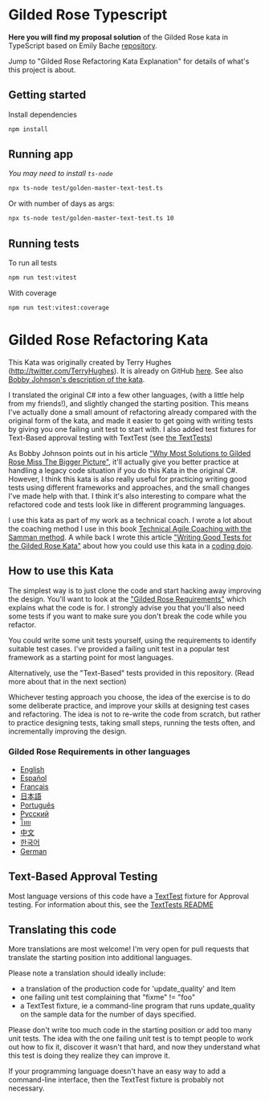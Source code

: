 # Gilded Rose Typescript

**Here you will find my proposal solution** of the Gilded Rose kata in TypeScript based on Emily Bache [repository](https://github.com/emilybache/GildedRose-Refactoring-Kata).

Jump to "Gilded Rose Refactoring Kata Explanation" for details of what's this project is about. 

## Getting started

Install dependencies

```sh
npm install
```

## Running app
_You may need to install `ts-node`_

```sh
npx ts-node test/golden-master-text-test.ts
```

Or with number of days as args:
```sh
npx ts-node test/golden-master-text-test.ts 10
```

## Running tests

To run all tests

```sh
npm run test:vitest
```

With coverage
```sh
npm run test:vitest:coverage
```


# Gilded Rose Refactoring Kata

This Kata was originally created by Terry Hughes (http://twitter.com/TerryHughes). It is already on GitHub [here](https://github.com/NotMyself/GildedRose). See also [Bobby Johnson's description of the kata](https://iamnotmyself.com/refactor-this-the-gilded-rose-kata/).

I translated the original C# into a few other languages, (with a little help from my friends!), and slightly changed the starting position. This means I've actually done a small amount of refactoring already compared with the original form of the kata, and made it easier to get going with writing tests by giving you one failing unit test to start with. I also added test fixtures for Text-Based approval testing with TextTest (see [the TextTests](https://github.com/emilybache/GildedRose-Refactoring-Kata/tree/master/texttests))

As Bobby Johnson points out in his article ["Why Most Solutions to Gilded Rose Miss The Bigger Picture"](https://iamnotmyself.com/why-most-solutions-to-gilded-rose-miss-the-bigger-picture/), it'll actually give you
better practice at handling a legacy code situation if you do this Kata in the original C#. However, I think this kata
is also really useful for practicing writing good tests using different frameworks and approaches, and the small changes I've made help with that. I think it's also interesting to compare what the refactored code and tests look like in different programming languages.

I use this kata as part of my work as a technical coach. I wrote a lot about the coaching method I use in this book [Technical Agile Coaching with the Samman method](https://leanpub.com/techagilecoach). A while back I wrote this article ["Writing Good Tests for the Gilded Rose Kata"](http://coding-is-like-cooking.info/2013/03/writing-good-tests-for-the-gilded-rose-kata/) about how you could use this kata in a [coding dojo](https://leanpub.com/codingdojohandbook).

## How to use this Kata

The simplest way is to just clone the code and start hacking away improving the design. You'll want to look at the ["Gilded Rose Requirements"](https://github.com/emilybache/GildedRose-Refactoring-Kata/tree/master/GildedRoseRequirements.txt) which explains what the code is for. I strongly advise you that you'll also need some tests if you want to make sure you don't break the code while you refactor.

You could write some unit tests yourself, using the requirements to identify suitable test cases. I've provided a failing unit test in a popular test framework as a starting point for most languages.

Alternatively, use the "Text-Based" tests provided in this repository. (Read more about that in the next section)

Whichever testing approach you choose, the idea of the exercise is to do some deliberate practice, and improve your skills at designing test cases and refactoring. The idea is not to re-write the code from scratch, but rather to practice designing tests, taking small steps, running the tests often, and incrementally improving the design. 

### Gilded Rose Requirements in other languages 

- [English](https://github.com/emilybache/GildedRose-Refactoring-Kata/blob/main/GildedRoseRequirements.txt)
- [Español](https://github.com/emilybache/GildedRose-Refactoring-Kata/blob/main/GildedRoseRequirements_es.md)
- [Français](https://github.com/emilybache/GildedRose-Refactoring-Kata/blob/main/GildedRoseRequirements_fr.md)
- [日本語](https://github.com/emilybache/GildedRose-Refactoring-Kata/blob/main/GildedRoseRequirements_jp.md)
- [Português](https://github.com/emilybache/GildedRose-Refactoring-Kata/blob/main/GildedRoseRequirements_pt-BR.md)
- [Русский](https://github.com/emilybache/GildedRose-Refactoring-Kata/blob/main/GildedRoseRequirements_ru.txt)
- [ไทย](https://github.com/emilybache/GildedRose-Refactoring-Kata/blob/main/GildedRoseRequirements_th.md)
- [中文](https://github.com/emilybache/GildedRose-Refactoring-Kata/blob/main/GildedRoseRequirements_zh.txt)
- [한국어](https://github.com/emilybache/GildedRose-Refactoring-Kata/blob/main/GildedRoseRequirements_kr.md)
- [German](https://github.com/emilybache/GildedRose-Refactoring-Kata/blob/main/GildedRoseRequirements_de.md)

## Text-Based Approval Testing

Most language versions of this code have a [TextTest](https://texttest.org) fixture for Approval testing. For information about this, see the [TextTests README](https://github.com/emilybache/GildedRose-Refactoring-Kata/tree/master/texttests)

## Translating this code

More translations are most welcome! I'm very open for pull requests that translate the starting position into additional languages. 

Please note a translation should ideally include:

- a translation of the production code for 'update_quality' and Item
- one failing unit test complaining that "fixme" != "foo"
- a TextTest fixture, ie a command-line program that runs update_quality on the sample data for the number of days specified.

Please don't write too much code in the starting position or add too many unit tests. The idea with the one failing unit test is to tempt people to work out how to fix it, discover it wasn't that hard, and now they understand what this test is doing they realize they can improve it.  

If your programming language doesn't have an easy way to add a command-line interface, then the TextTest fixture is probably not necessary.




